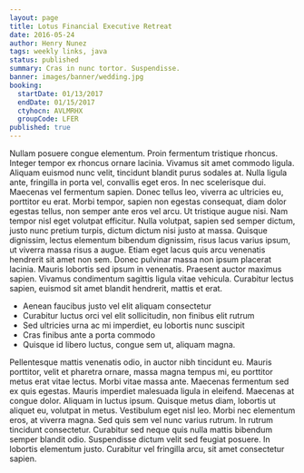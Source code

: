 ```yaml
---
layout: page
title: Lotus Financial Executive Retreat
date: 2016-05-24
author: Henry Nunez
tags: weekly links, java
status: published
summary: Cras in nunc tortor. Suspendisse.
banner: images/banner/wedding.jpg
booking:
  startDate: 01/13/2017
  endDate: 01/15/2017
  ctyhocn: AVLMRHX
  groupCode: LFER
published: true
---
```

Nullam posuere congue elementum. Proin fermentum tristique rhoncus. Integer tempor ex rhoncus ornare lacinia. Vivamus sit amet commodo ligula. Aliquam euismod nunc velit, tincidunt blandit purus sodales at. Nulla ligula ante, fringilla in porta vel, convallis eget eros. In nec scelerisque dui. Maecenas vel fermentum sapien. Donec tellus leo, viverra ac ultricies eu, porttitor eu erat. Morbi tempor, sapien non egestas consequat, diam dolor egestas tellus, non semper ante eros vel arcu.
Ut tristique augue nisi. Nam tempor nisl eget volutpat efficitur. Nulla volutpat, sapien sed semper dictum, justo nunc pretium turpis, dictum dictum nisi justo at massa. Quisque dignissim, lectus elementum bibendum dignissim, risus lacus varius ipsum, ut viverra massa risus a augue. Etiam eget lacus quis arcu venenatis hendrerit sit amet non sem. Donec pulvinar massa non ipsum placerat lacinia. Mauris lobortis sed ipsum in venenatis. Praesent auctor maximus sapien. Vivamus condimentum sagittis ligula vitae vehicula. Curabitur lectus sapien, euismod sit amet blandit hendrerit, mattis et erat.

* Aenean faucibus justo vel elit aliquam consectetur
* Curabitur luctus orci vel elit sollicitudin, non finibus elit rutrum
* Sed ultricies urna ac mi imperdiet, eu lobortis nunc suscipit
* Cras finibus ante a porta commodo
* Quisque id libero luctus, congue sem ut, aliquam magna.

Pellentesque mattis venenatis odio, in auctor nibh tincidunt eu. Mauris porttitor, velit et pharetra ornare, massa magna tempus mi, eu porttitor metus erat vitae lectus. Morbi vitae massa ante. Maecenas fermentum sed ex quis egestas. Mauris imperdiet malesuada ligula in eleifend. Maecenas at congue dolor. Aliquam in luctus ipsum. Quisque metus diam, lobortis ut aliquet eu, volutpat in metus. Vestibulum eget nisl leo. Morbi nec elementum eros, at viverra magna. Sed quis sem vel nunc varius rutrum. In rutrum tincidunt consectetur. Curabitur sed neque quis nulla mattis bibendum semper blandit odio. Suspendisse dictum velit sed feugiat posuere. In lobortis elementum justo. Curabitur vel fringilla arcu, sit amet consectetur sapien.
